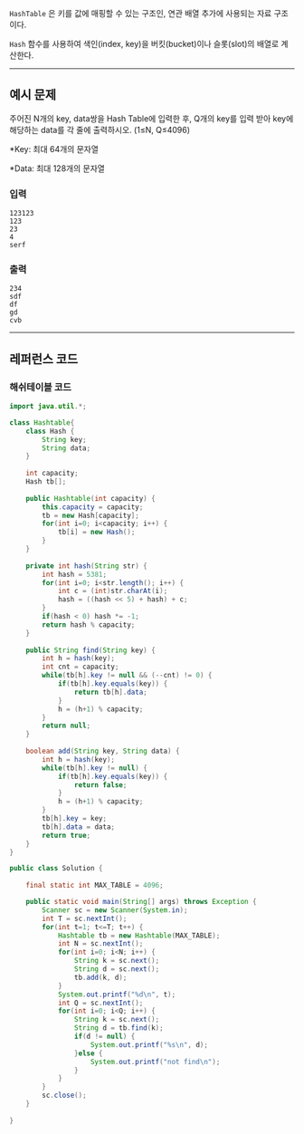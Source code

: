 `HashTable` 은 키를 값에 매핑할 수 있는 구조인, 연관 배열 추가에 사용되는 자료 구조이다. 

`Hash` 함수를 사용하여 색인(index, key)을 버킷(bucket)이나 슬롯(slot)의 배열로 계산한다.

---

## 예시 문제

주어진 N개의 key, data쌍을 Hash Table에 입력한 후, Q개의 key를 입력 받아 key에 해당하는 data를 각 줄에 출력하시오. (1≤N, Q≤4096)

*Key: 최대 64개의 문자열

*Data: 최대 128개의 문자열

### 입력

```
123123
123
23
4
serf
```

### 출력

```
234
sdf
df
gd
cvb
```

---

## 레퍼런스 코드

### 해쉬테이블 코드

```java
import java.util.*;

class Hashtable{
	class Hash {
		String key;
		String data;
	}
	
	int capacity;
	Hash tb[];
	
	public Hashtable(int capacity) {
		this.capacity = capacity;
		tb = new Hash[capacity];
		for(int i=0; i<capacity; i++) {
			tb[i] = new Hash();
		}
	}
	
	private int hash(String str) {
		int hash = 5381;
		for(int i=0; i<str.length(); i++) {
			int c = (int)str.charAt(i);
			hash = ((hash << 5) + hash) + c;
		}
		if(hash < 0) hash *= -1;
		return hash % capacity;
	}
	
	public String find(String key) {
		int h = hash(key);
		int cnt = capacity;
		while(tb[h].key != null && (--cnt) != 0) {
			if(tb[h].key.equals(key)) {
				return tb[h].data;
			}
			h = (h+1) % capacity;
		}
		return null;
	}
	
	boolean add(String key, String data) {
		int h = hash(key);
		while(tb[h].key != null) {
			if(tb[h].key.equals(key)) {
				return false;
			}
			h = (h+1) % capacity;
		}
		tb[h].key = key;
		tb[h].data = data;
		return true;
	}
}

public class Solution {
	
	final static int MAX_TABLE = 4096;

	public static void main(String[] args) throws Exception {
		Scanner sc = new Scanner(System.in);
		int T = sc.nextInt();
		for(int t=1; t<=T; t++) {
			Hashtable tb = new Hashtable(MAX_TABLE);
			int N = sc.nextInt();
			for(int i=0; i<N; i++) {
				String k = sc.next();
				String d = sc.next();
				tb.add(k, d);
			}
			System.out.printf("%d\n", t);
			int Q = sc.nextInt();
			for(int i=0; i<Q; i++) {
				String k = sc.next();
				String d = tb.find(k);
				if(d != null) {
					System.out.printf("%s\n", d);
				}else {
					System.out.printf("not find\n");
				}
			}
		}
		sc.close();
	}
	
}
```
